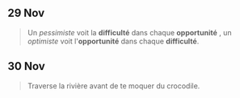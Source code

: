## 29 Nov
> Un *pessimiste* voit la **difficulté** dans chaque **opportunité** , un *optimiste* voit l'**opportunité** dans chaque **difficulté**.

## 30 Nov
> Traverse la rivière avant de te moquer du crocodile.
